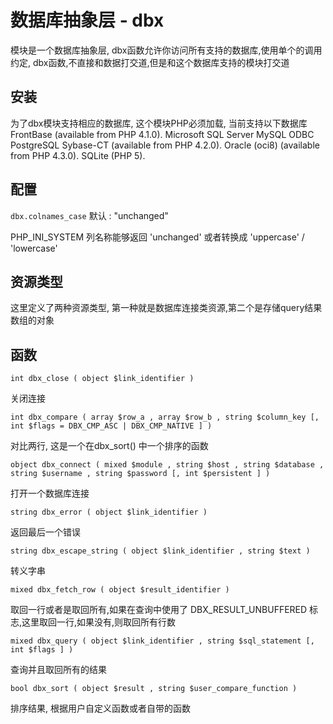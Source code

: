 # 数据库抽象层 - dbx


模块是一个数据库抽象层, dbx函数允许你访问所有支持的数据库,使用单个的调用约定, dbx函数,不直接和数据打交道,但是和这个数据库支持的模块打交道


## 安装

为了dbx模块支持相应的数据库, 这个模块PHP必须加载, 当前支持以下数据库
     FrontBase (available from PHP 4.1.0). 
     Microsoft SQL Server
     MySQL
     ODBC
     PostgreSQL
     Sybase-CT (available from PHP 4.2.0). 
     Oracle (oci8) (available from PHP 4.3.0). 
     SQLite (PHP 5). 


## 配置

`dbx.colnames_case` 默认 : "unchanged"

PHP_INI_SYSTEM     列名称能够返回 'unchanged' 或者转换成 'uppercase' / 'lowercase'


## 资源类型

这里定义了两种资源类型, 第一种就是数据库连接类资源,第二个是存储query结果数组的对象

## 函数

`int dbx_close ( object $link_identifier )`

关闭连接

`int dbx_compare ( array $row_a , array $row_b , string $column_key [, int $flags = DBX_CMP_ASC | DBX_CMP_NATIVE ] )`

对比两行, 这是一个在dbx_sort() 中一个排序的函数

`object dbx_connect ( mixed $module , string $host , string $database , string $username , string $password [, int $persistent ] )`

打开一个数据库连接

`string dbx_error ( object $link_identifier )`

返回最后一个错误

`string dbx_escape_string ( object $link_identifier , string $text )`

转义字串

`mixed dbx_fetch_row ( object $result_identifier )`

取回一行或者是取回所有,如果在查询中使用了   DBX_RESULT_UNBUFFERED  标志,这里取回一行,如果没有,则取回所有行数

`mixed dbx_query ( object $link_identifier , string $sql_statement [, int $flags ] )`

查询并且取回所有的结果

`bool dbx_sort ( object $result , string $user_compare_function )`

排序结果, 根据用户自定义函数或者自带的函数

















